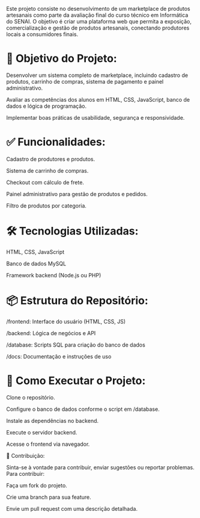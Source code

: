 Este projeto consiste no desenvolvimento de um marketplace de produtos artesanais como parte da avaliação final do curso técnico em Informática do SENAI. O objetivo é criar uma plataforma web que permita a exposição, comercialização e gestão de produtos artesanais, conectando produtores locais a consumidores finais.

# 🎯 Objetivo do Projeto:

Desenvolver um sistema completo de marketplace, incluindo cadastro de produtos, carrinho de compras, sistema de pagamento e painel administrativo.

Avaliar as competências dos alunos em HTML, CSS, JavaScript, banco de dados e lógica de programação.

Implementar boas práticas de usabilidade, segurança e responsividade.

# ✅ Funcionalidades:

Cadastro de produtores e produtos.

Sistema de carrinho de compras.

Checkout com cálculo de frete.

Painel administrativo para gestão de produtos e pedidos.

Filtro de produtos por categoria.

# 🛠️ Tecnologias Utilizadas:

HTML, CSS, JavaScript

Banco de dados MySQL

Framework backend (Node.js ou PHP)

# 📦 Estrutura do Repositório:

/frontend: Interface do usuário (HTML, CSS, JS)

/backend: Lógica de negócios e API

/database: Scripts SQL para criação do banco de dados

/docs: Documentação e instruções de uso

# 🚀 Como Executar o Projeto:

Clone o repositório.

Configure o banco de dados conforme o script em /database.

Instale as dependências no backend.

Execute o servidor backend.

Acesse o frontend via navegador.

📝 Contribuição:

Sinta-se à vontade para contribuir, enviar sugestões ou reportar problemas. Para contribuir:

Faça um fork do projeto.

Crie uma branch para sua feature.

Envie um pull request com uma descrição detalhada.

